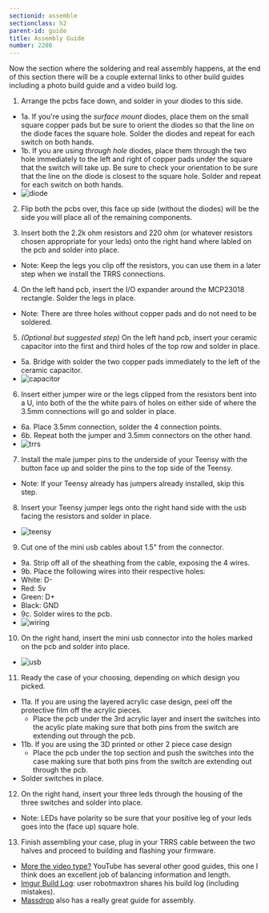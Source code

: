 ```yaml
---
sectionid: assemble
sectionclass: h2
parent-id: guide
title: Assembly Guide
number: 2200
---
```


Now the section where the soldering and real assembly happens, at the end of this section there will be a couple external links to other build guides including a photo build guide and a video build log.

1. Arrange the pcbs face down, and solder in your diodes to this side.
  * 1a. If you're using the _surface mount_ diodes, place them on the small square copper pads but be sure to orient the diodes so that the line on the diode faces the square hole. Solder the diodes and repeat for each switch on both hands.
  * 1b. If you are using _through hole_ diodes, place them through the two hole immediately to the left and right of copper pads under the square that the switch will take up. Be sure to check your orientation to be sure that the line on the diode is closest to the square hole. Solder and repeat for each switch on both hands.
  * ![diode](../img/diode.jpeg)

2. Flip both the pcbs over, this face up side (without the diodes) will be the side you will place all of the remaining components.

3. Insert both the 2.2k ohm resistors and 220 ohm (or whatever resistors chosen appropriate for your leds) onto the right hand where labled on the pcb and solder into place. 
 * Note: Keep the legs you clip off the resistors, you can use them in a later step when we install the TRRS connections.

4. On the left hand pcb, insert the I/O expander around the MCP23018 rectangle. Solder the legs in place.
 * Note: There are three holes without copper pads and do not need to be soldered.

5. _(Optional but suggested step)_ On the left hand pcb, insert your ceramic capacitor into the first and third holes of the top row and solder in place.
 * 5a. Bridge with solder the two copper pads immediately to the left of the ceramic capacitor.
 * ![capacitor](../img/ceramic.jpeg)

6. Insert either jumper wire or the legs clipped from the resistors bent into a U, into both of the the white pairs of holes on either side of where the 3.5mm connections will go and solder in place.
 * 6a. Place 3.5mm connection, solder the 4 connection points.
 * 6b. Repeat both the jumper and 3.5mm connectors on the other hand.
 * ![trrs](../img/trrs.jpeg)

7. Install the male jumper pins to the underside of your Teensy with the button face up and solder the pins to the top side of the Teensy.
 * Note: If your Teensy already has jumpers already installed, skip this step.

8. Insert your Teensy jumper legs onto the right hand side with the usb facing the resistors and solder in place.
 * ![teensy](../img/teensy.jpeg)

9. Cut one of the mini usb cables about 1.5" from the connector.
 * 9a. Strip off all of the sheathing from the cable, exposing the 4 wires.
 * 9b. Place the following wires into their respective holes:
  * White: D-
  * Red:   5v
  * Green: D+
  * Black: GND
 * 9c. Solder wires to the pcb.
 * ![wiring](../img/wiring.jpeg)

10. On the right hand, insert the mini usb connector into the holes marked on the pcb and solder into place.
 * ![usb](../img/usb.jpeg)

11. Ready the case of your choosing, depending on which design you picked.
 * 11a. If you are using the layered acrylic case design, peel off the protective film off the acrylic pieces. 
   * Place the pcb under the 3rd acrylic layer and insert the switches into the acylic plate making sure that both pins from the switch are extending out through the pcb.
 * 11b. If you are using the 3D printed or other 2 piece case design
   * Place the pcb under the top section and push the switches into the case making sure that both pins from the switch are extending out through the pcb.
 * Solder switches in place.

12. On the right hand, insert your three leds through the housing of the three switches and solder into place.
 * Note: LEDs have polarity so be sure that your positive leg of your leds goes into the (face up) square hole.
	
13. Finish assembling your case, plug in your TRRS cable between the two halves and proceed to building and flashing your firmware.

* [More the video type?](https://www.youtube.com/watch?v=x1irVrAl3Ts) YouTube has several other good guides, this one I think does an excellent job of balancing information and length.
* [Imgur Build Log](http://imgur.com/a/3riAB): user robotmaxtron shares his build log \(including mistakes\).
* [Massdrop](https://www.massdrop.com/ext/ergodox/assembly.php) also has a really great guide for assembly.

